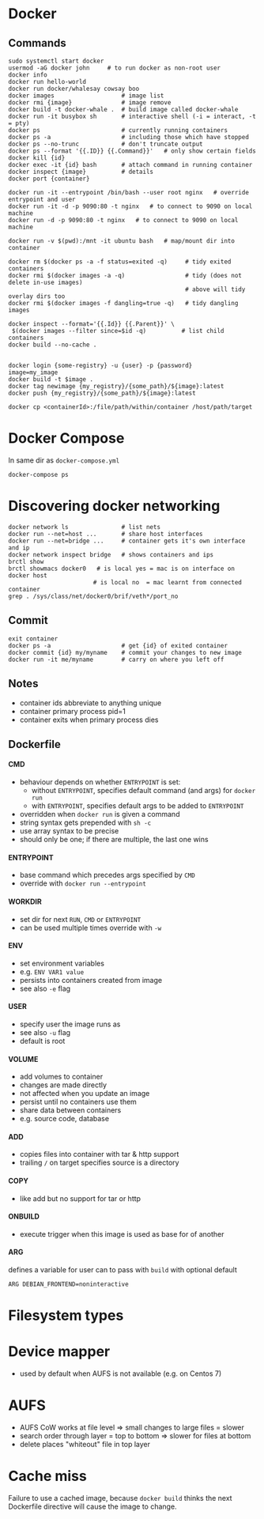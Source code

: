 # Docker

## Commands

```
sudo systemctl start docker
usermod -aG docker john     # to run docker as non-root user
docker info
docker run hello-world
docker run docker/whalesay cowsay boo
docker images                   # image list
docker rmi {image}              # image remove
docker build -t docker-whale .  # build image called docker-whale
docker run -it busybox sh       # interactive shell (-i = interact, -t = pty)
docker ps                       # currently running containers
docker ps -a                    # including those which have stopped
docker ps --no-trunc            # don't truncate output
docker ps --format '{{.ID}} {{.Command}}'   # only show certain fields
docker kill {id}
docker exec -it {id} bash       # attach command in running container
docker inspect {image}          # details
docker port {container}

docker run -it --entrypoint /bin/bash --user root nginx   # override entrypoint and user
docker run -it -d -p 9090:80 -t nginx   # to connect to 9090 on local machine
docker run -d -p 9090:80 -t nginx   # to connect to 9090 on local machine

docker run -v $(pwd):/mnt -it ubuntu bash   # map/mount dir into container

docker rm $(docker ps -a -f status=exited -q)     # tidy exited containers
docker rmi $(docker images -a -q)                 # tidy (does not delete in-use images)
                                                  # above will tidy overlay dirs too
docker rmi $(docker images -f dangling=true -q)   # tidy dangling images

docker inspect --format='{{.Id}} {{.Parent}}' \
 $(docker images --filter since=$id -q)          # list child containers
docker build --no-cache .


docker login {some-registry} -u {user} -p {password}
image=my_image
docker build -t $image .
docker tag newimage {my_registry}/{some_path}/${image}:latest
docker push {my_registry}/{some_path}/${image}:latest

docker cp <containerId>:/file/path/within/container /host/path/target
```

# Docker Compose

In same dir as `docker-compose.yml`

    docker-compose ps

# Discovering docker networking

    docker network ls               # list nets
    docker run --net=host ...       # share host interfaces
    docker run --net=bridge ...     # container gets it's own interface and ip
    docker network inspect bridge   # shows containers and ips
    brctl show
    brctl showmacs docker0   # is local yes = mac is on interface on docker host
                            # is local no  = mac learnt from connected container
    grep . /sys/class/net/docker0/brif/veth*/port_no

## Commit

    exit container
    docker ps -a                    # get {id} of exited container
    docker commit {id} my/myname    # commit your changes to new image
    docker run -it me/myname        # carry on where you left off

## Notes

- container ids abbreviate to anything unique
- container primary process pid=1
- container exits when primary process dies

## Dockerfile

#### CMD

- behaviour depends on whether `ENTRYPOINT` is set:
  - without `ENTRYPOINT`, specifies default command (and args) for `docker run`
  - with `ENTRYPOINT`, specifies default args to be added to `ENTRYPOINT`
- overridden when `docker run` is given a command
- string syntax gets prepended with `sh -c`
- use array syntax to be precise
- should only be one; if there are multiple, the last one wins

#### ENTRYPOINT

- base command which precedes args specified by `CMD`
- override with `docker run --entrypoint`

#### WORKDIR

- set dir for next `RUN`, `CMD` or `ENTRYPOINT`
- can be used multiple times override with `-w`

#### ENV

- set environment variables
- e.g. `ENV VAR1 value`
- persists into containers created from image
- see also `-e` flag

#### USER

- specify user the image runs as
- see also `-u` flag
- default is root

#### VOLUME

- add volumes to container
- changes are made directly
- not affected when you update an image
- persist until no containers use them
- share data between containers
- e.g. source code, database

#### ADD

- copies files into container with tar & http support
- trailing `/` on target specifies source is a directory

#### COPY

- like add but no support for tar or http

#### ONBUILD

- execute trigger when this image is used as base for of another

#### ARG

defines a variable for user can to pass with `build` with optional default

```
ARG DEBIAN_FRONTEND=noninteractive
```

# Filesystem types

# Device mapper

- used by default when AUFS is not available (e.g. on Centos 7)

# AUFS

- AUFS CoW works at file level => small changes to large files = slower
- search order through layer = top to bottom => slower for files at bottom
- delete places "whiteout" file in top layer

# Cache miss

Failure to use a cached image, because `docker build` thinks
the next Dockerfile directive will cause the image to change.
